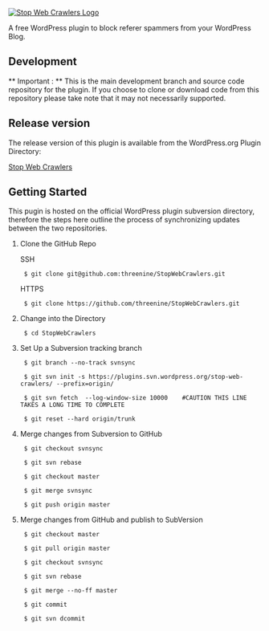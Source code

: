 [![Stop Web Crawlers Logo](http://threenine.co.uk/wp-content/uploads/2016/06/Stop-Web-Crawlers-github-1.png)](http://threenine.co.uk/product/stop-web-crawlers/)

A free WordPress plugin to block referer spammers from your WordPress Blog.

## Development 
** Important : ** This is the main development branch and source code repository for the plugin. If you choose to clone or download code from this repository
please take note that it may not necessarily supported.

## Release version
The release version of this plugin is available  from the WordPress.org Plugin Directory:

[Stop Web Crawlers](https://wordpress.org/plugins/stop-web-crawlers)

## Getting Started
This pugin is hosted on the official WordPress plugin subversion directory, therefore the steps here outline the process
of synchronizing updates between the two repositories.

1. Clone the GitHub Repo 

	SSH

		$ git clone git@github.com:threenine/StopWebCrawlers.git
		
	HTTPS
		
		$ git clone https://github.com/threenine/StopWebCrawlers.git

2. Change into the Directory
 
 
 		$ cd StopWebCrawlers
 		

3. Set Up a Subversion tracking branch
	
			
		$ git branch --no-track svnsync
		
		$ git svn init -s https://plugins.svn.wordpress.org/stop-web-crawlers/ --prefix=origin/
		
		$ git svn fetch  --log-window-size 10000    #CAUTION THIS LINE TAKES A LONG TIME TO COMPLETE
		
		$ git reset --hard origin/trunk
		
4. Merge changes from Subversion to GitHub

		$ git checkout svnsync
		
		$ git svn rebase
		
		$ git checkout master
		
		$ git merge svnsync
		
		$ git push origin master
		
5. Merge changes from GitHub and publish to SubVersion

		$ git checkout master
		
		$ git pull origin master
		
		$ git checkout svnsync
		
		$ git svn rebase
		
		$ git merge --no-ff master
		
		$ git commit
		
		$ git svn dcommit
		
